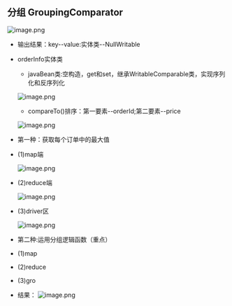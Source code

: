 ## 分组 GroupingComparator

 ![image.png](https://upload-images.jianshu.io/upload_images/14466577-057ef4c6f0f92ff1.png?imageMogr2/auto-orient/strip%7CimageView2/2/w/1240)

* 输出结果：key--value:实体类--NullWritable

* orderInfo实体类
    * javaBean类:空构造，get和set，继承WritableComparable<OrderInfo>类，实现序列化和反序列化
   
    ![image.png](https://upload-images.jianshu.io/upload_images/14466577-7ca747d91fb7bced.png?imageMogr2/auto-orient/strip%7CimageView2/2/w/1240)
    
    * compareTo()排序：第一要素--orderId;第二要素--price
    
   ![image.png](https://upload-images.jianshu.io/upload_images/14466577-7f52c1939ad89b86.png?imageMogr2/auto-orient/strip%7CimageView2/2/w/1240)


* 第一种：获取每个订单中的最大值

* (1)map端
   
   ![image.png](https://upload-images.jianshu.io/upload_images/14466577-3b58dfdfc1960b68.png?imageMogr2/auto-orient/strip%7CimageView2/2/w/1240)

* (2)reduce端

   ![image.png](https://upload-images.jianshu.io/upload_images/14466577-f0f8ea2ef2e75188.png?imageMogr2/auto-orient/strip%7CimageView2/2/w/1240)

* (3)driver区

   ![image.png](https://upload-images.jianshu.io/upload_images/14466577-3fde5ab443a97d5b.png?imageMogr2/auto-orient/strip%7CimageView2/2/w/1240)
   
* 第二种:运用分组逻辑函数（重点）

* (1)map

* (2)reduce

* (3)gro


* 结果：
   ![image.png](https://upload-images.jianshu.io/upload_images/14466577-d533c1d1a9b2072f.png?imageMogr2/auto-orient/strip%7CimageView2/2/w/1240)
